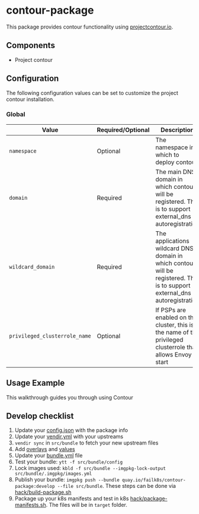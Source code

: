 # contour-package

This package provides contour functionality using [projectcontour.io](https://projectcontour.io/).

## Components

* Project contour

## Configuration

The following configuration values can be set to customize the project contour installation.

### Global

| Value | Required/Optional | Description |
|-------|-------------------|-------------|
| `namespace` | Optional | The namespace in which to deploy contour. |
| `domain` | Required | The main DNS domain in which contour will be registered. This is to support external_dns autoregistration |
| `wildcard_domain` | Required | The applications wildcard DNS domain in which contour will be registered. This is to support external_dns autoregistration |
| `privileged_clusterrole_name` | Optional | If PSPs are enabled on the cluster, this is the name of the privileged clusterrole that allows Envoy to start |

## Usage Example

This walkthrough guides you through using Contour


## Develop checklist

1. Update your [config.json](./config.json) with the package info
2. Update your [vendir.yml](./src/bundle/vendir.yml) with your upstreams
3. `vendir sync` in `src/bundle` to fetch your new upstream files
4. Add [overlays](./src/bundle/config/overlays/) and [values](./src/bundle/config/values.yaml)
5. Update your [bundle.yml](./src/bundle/.imgpkg/bundle.yml) file
6. Test your bundle: `ytt -f src/bundle/config`
7. Lock images used: `kbld -f src/bundle --imgpkg-lock-output src/bundle/.imgpkg/images.yml`
8. Publish your bundle: `imgpkg push --bundle quay.io/failk8s/contour-package:develop --file src/bundle`. These steps can be done via [hack/build-package.sh](./hack/build-package.sh)
9. Package up your k8s manifests and test in k8s [hack/package-manifests.sh](./hack/package-manifests.sh). The files will be in `target` folder.
